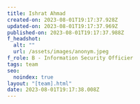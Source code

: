 ```yaml
---
title: Ishrat Ahmad
created-on: 2023-08-01T19:17:37.928Z
updated-on: 2023-08-01T19:17:37.969Z
published-on: 2023-08-01T19:17:37.988Z
f_headshot:
  alt: ""
  url: /assets/images/anonym.jpeg
f_role: B - Information Security Officier
tags: team
seo:
  noindex: true
layout: "[team].html"
date: 2023-08-01T19:17:38.008Z
---
```

